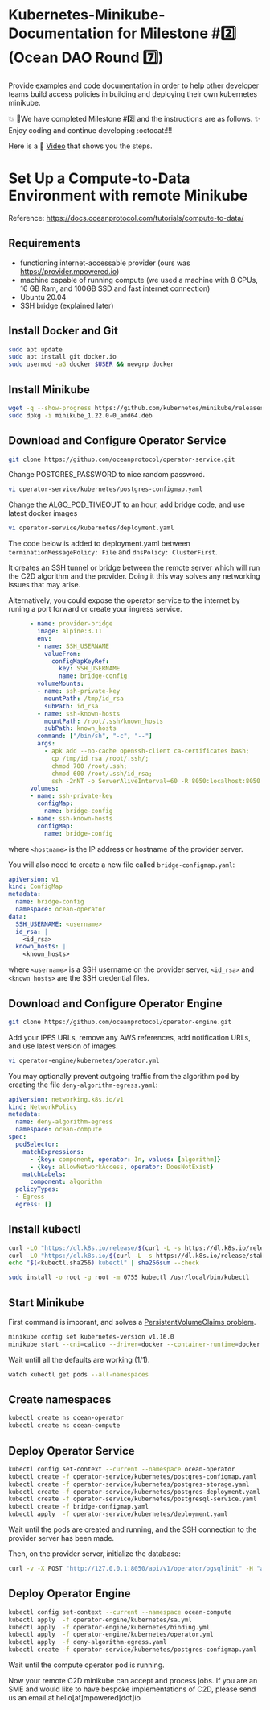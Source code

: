 # Kubernetes-Minikube-Documentation for Milestone #:two: (Ocean DAO Round :seven:)
Provide examples and code documentation in order to help other developer teams build access policies in building and deploying their own kubernetes minikube. 

:boom: :loudspeaker:We have completed Milestone #:two: and the instructions are as follows. :sparkles: Enjoy coding and continue developing :octocat:!!! 

Here is a :movie_camera: <a href="https://vimeo.com/580934725" target="_blank">Video</a> that shows you the steps.

# Set Up a Compute-to-Data Environment with remote Minikube

Reference: https://docs.oceanprotocol.com/tutorials/compute-to-data/

## Requirements

- functioning internet-accessable provider (ours was https://provider.mpowered.io)
- machine capable of running compute (we used a machine with 8 CPUs, 16 GB Ram, and 100GB SSD and fast internet connection)
- Ubuntu 20.04
- SSH bridge (explained later)

## Install Docker and Git

```bash
sudo apt update
sudo apt install git docker.io
sudo usermod -aG docker $USER && newgrp docker
```

## Install Minikube

```bash
wget -q --show-progress https://github.com/kubernetes/minikube/releases/download/v1.22.0/minikube_1.22.0-0_amd64.deb
sudo dpkg -i minikube_1.22.0-0_amd64.deb
```

## Download and Configure Operator Service

```bash
git clone https://github.com/oceanprotocol/operator-service.git
```

Change POSTGRES_PASSWORD to nice random password.

```bash
vi operator-service/kubernetes/postgres-configmap.yaml
```

Change the ALGO_POD_TIMEOUT to an hour, add bridge code, and use latest docker images
```bash
vi operator-service/kubernetes/deployment.yaml
```

The code below is added to deployment.yaml between `terminationMessagePolicy: File` and `dnsPolicy: ClusterFirst`.

It creates an SSH tunnel or bridge between the remote server which will run the C2D algorithm and the provider. Doing it this way solves any networking issues that may arise.

Alternatively, you could expose the operator service to the internet by runing a port forward or create your ingress service.

```yaml
      - name: provider-bridge
        image: alpine:3.11
        env:
        - name: SSH_USERNAME
          valueFrom:
            configMapKeyRef:
              key: SSH_USERNAME
              name: bridge-config
        volumeMounts:
        - name: ssh-private-key
          mountPath: /tmp/id_rsa
          subPath: id_rsa
        - name: ssh-known-hosts
          mountPath: /root/.ssh/known_hosts
          subPath: known_hosts
        command: ["/bin/sh", "-c", "--"]
        args:
          - apk add --no-cache openssh-client ca-certificates bash;
            cp /tmp/id_rsa /root/.ssh/;
            chmod 700 /root/.ssh;
            chmod 600 /root/.ssh/id_rsa;
            ssh -2nNT -o ServerAliveInterval=60 -R 8050:localhost:8050 $SSH_USERNAME@<hostname>
      volumes:
      - name: ssh-private-key
        configMap:
          name: bridge-config
      - name: ssh-known-hosts
        configMap:
          name: bridge-config
```

where `<hostname>` is the IP address or hostname of the provider server.

You will also need to create a new file called `bridge-configmap.yaml`:

```yaml
apiVersion: v1
kind: ConfigMap
metadata:
  name: bridge-config
  namespace: ocean-operator
data:
  SSH_USERNAME: <username>
  id_rsa: |
    <id_rsa>
  known_hosts: |
    <known_hosts>
```

where `<username>` is a SSH username on the provider server, `<id_rsa>` and `<known_hosts>` are the SSH credential files.

## Download and Configure Operator Engine

```bash
git clone https://github.com/oceanprotocol/operator-engine.git
```

Add your IPFS URLs, remove any AWS references, add notification URLs, and use latest version of images.

```bash
vi operator-engine/kubernetes/operator.yml
```

You may optionally prevent outgoing traffic from the algorithm pod by creating the file `deny-algorithm-egress.yaml`:

```yaml
apiVersion: networking.k8s.io/v1
kind: NetworkPolicy
metadata:
  name: deny-algorithm-egress
  namespace: ocean-compute
spec:
  podSelector:
    matchExpressions:
      - {key: component, operator: In, values: [algorithm]}
      - {key: allowNetworkAccess, operator: DoesNotExist}
    matchLabels:
      component: algorithm
  policyTypes:
  - Egress
  egress: []
```

## Install kubectl

```bash
curl -LO "https://dl.k8s.io/release/$(curl -L -s https://dl.k8s.io/release/stable.txt)/bin/linux/amd64/kubectl"
curl -LO "https://dl.k8s.io/$(curl -L -s https://dl.k8s.io/release/stable.txt)/bin/linux/amd64/kubectl.sha256"
echo "$(<kubectl.sha256) kubectl" | sha256sum --check

sudo install -o root -g root -m 0755 kubectl /usr/local/bin/kubectl
```

## Start Minikube

First command is imporant, and solves a [PersistentVolumeClaims problem](https://github.com/kubernetes/minikube/issues/7828). 

```bash
minikube config set kubernetes-version v1.16.0
minikube start --cni=calico --driver=docker --container-runtime=docker
```

Wait untill all the defaults are working (1/1).

```bash
watch kubectl get pods --all-namespaces
```

## Create namespaces

```bash
kubectl create ns ocean-operator
kubectl create ns ocean-compute
```

## Deploy Operator Service

```bash
kubectl config set-context --current --namespace ocean-operator
kubectl create -f operator-service/kubernetes/postgres-configmap.yaml
kubectl create -f operator-service/kubernetes/postgres-storage.yaml
kubectl create -f operator-service/kubernetes/postgres-deployment.yaml
kubectl create -f operator-service/kubernetes/postgresql-service.yaml
kubectl create -f bridge-configmap.yaml
kubectl apply  -f operator-service/kubernetes/deployment.yaml
```

Wait until the pods are created and running, and the SSH connection to the provider server has been made.

Then, on the provider server, initialize the database:

```bash
curl -v -X POST "http://127.0.0.1:8050/api/v1/operator/pgsqlinit" -H "accept: application/json"
```

## Deploy Operator Engine

```bash
kubectl config set-context --current --namespace ocean-compute
kubectl apply  -f operator-engine/kubernetes/sa.yml
kubectl apply  -f operator-engine/kubernetes/binding.yml
kubectl apply  -f operator-engine/kubernetes/operator.yml
kubectl apply  -f deny-algorithm-egress.yaml
kubectl create -f operator-service/kubernetes/postgres-configmap.yaml
```

Wait until the compute operator pod is running.

Now your remote C2D minikube can accept and process jobs. If you are an SME and would like to have bespoke implementations of C2D, please send us an email at hello[at]mpowered[dot]io
